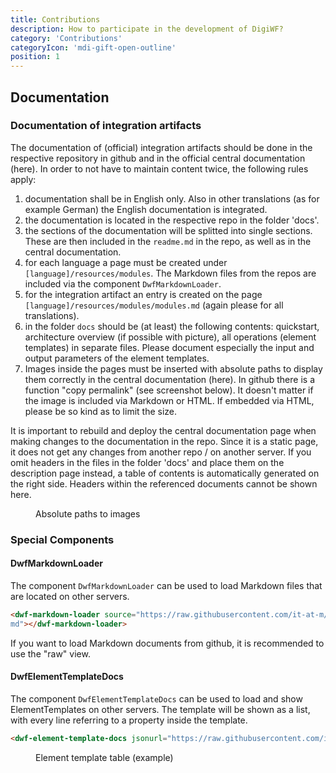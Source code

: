 ```yaml
---
title: Contributions
description: How to participate in the development of DigiWF?
category: 'Contributions'
categoryIcon: 'mdi-gift-open-outline'
position: 1
---
```


## Documentation

### Documentation of integration artifacts

The documentation of (official) integration artifacts should be done in the respective repository in github and in the official central documentation (here). In order to not have to maintain content twice, the following rules apply:

1. documentation shall be in English only. Also in other translations (as for example German) the English documentation is integrated.
2. the documentation is located in the respective repo in the folder 'docs'.
3. the sections of the documentation will be splitted into single sections. These are then included in the `readme.md` in the repo, as well as in the central documentation.
4. for each language a page must be created under `[language]/resources/modules`. The Markdown files from the repos are included via the component `DwfMarkdownLoader`.
5. for the integration artifact an entry is created on the page `[language]/resources/modules/modules.md` (again please for all translations).
6. in the folder `docs` should be (at least) the following contents: quickstart, architecture overview (if possible with picture), all
   operations (element templates) in separate files. Please document especially the input and output parameters of the element templates.
7. Images inside the pages must be inserted with absolute paths to display them correctly in the central documentation (here). In github there is a function "copy permalink" (see screenshot below). It doesn't matter if the image is included via Markdown or HTML. If embedded via HTML, please be so kind as to limit the size.

<v-alert color="red darken-1" border="left" elevation="2" colored-border icon="mdi-robot-angry">
It is important to rebuild and deploy the central documentation page when making changes to the documentation in the repo. Since it is a static page, it does not get any changes from another repo / on another server.
</v-alert>
<v-alert color="yellow darken-1" border="left" elevation="2" colored-border icon="mdi-robot-confused">
If you omit headers in the files in the folder 'docs' and place them on the description page instead, a table of contents is automatically generated on the right side. Headers within the referenced documents cannot be shown here.
</v-alert>

<figure>
<v-img alt="It is shown where on github the button is located to copy absolute links to images. (screenshot)" contain 
max-width="960" 
src="images/ecosystem/contribution/github_file_link.png" 
lazy-src="images/ecosystem/contribution/preview_github_file_link.png" ></v-img>
<figcaption>Absolute paths to images</figcaption>
</figure>

### Special Components

#### DwfMarkdownLoader

The component `DwfMarkdownLoader` can be used to load Markdown files that are located on other servers.

``` html
<dwf-markdown-loader source="https://raw.githubusercontent.com/it-at-m/digiwf-s3-integration/dev/README.
md"></dwf-markdown-loader>
```

If you want to load Markdown documents from github, it is recommended to use the "raw" view. 

#### DwfElementTemplateDocs

The component `DwfElementTemplateDocs` can be used to load and show ElementTemplates on other servers. The template will be shown as a list, with every line referring to a property inside the template.

``` html
<dwf-element-template-docs jsonurl="https://raw.githubusercontent.com/it-at-m/digiwf-email-integration/dev/docs/sendMail.json"></dwf-element-template-docs>
```

<figure>
<v-img alt="It is shown how the display of the element templates looks like in the docs. (Screenshot)" contain 
max-width="960" 
src="images/ecosystem/contribution/element_template_table.png" 
lazy-src="images/ecosystem/contribution/preview_element_template_table.png" ></v-img>
<figcaption>Element template table (example)</figcaption>
</figure>